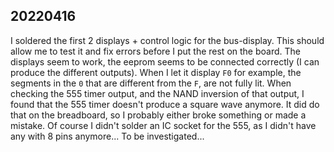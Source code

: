 ## 20220416
I soldered the first 2 displays + control logic for the bus-display.
This should allow me to test it and fix errors before I put the rest on the board.
The displays seem to work, the eeprom seems to be connected correctly (I can produce the different outputs).
When I let it display `F0` for example, the segments in the `0` that are different from the `F`, are not fully lit.
When checking the 555 timer output, and the NAND inversion of that output,
I found that the 555 timer doesn't produce a square wave anymore. It did do that on the breadboard,
so I probably either broke something or made a mistake.
Of course I didn't solder an IC socket for the 555, as I didn't have any with 8 pins anymore...
To be investigated...

